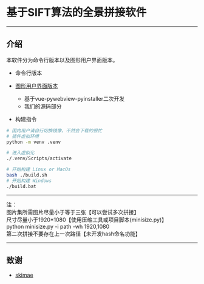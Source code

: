 # 基于SIFT算法的全景拼接软件

---

## 介绍
本软件分为命令行版本以及图形用户界面版本。

- 命令行版本

- [图形用户界面版本](https://github.com/AnNingUI/GetPanorama)
  - 基于vue-pywebview-pyinstaller二次开发
  - 我们的源码部分

- 构建指令
```bash
# 国内用户请自行切换镜像，不然会下载的很忙
# 插件虚拟环境
python -m venv .venv

# 进入虚拟化
./.venv/Scripts/activate

# 开始构建 Linux or MacOs
bash ./build.sh
# 开始构建 Windows
./build.bat
```

---

<div class="annotation-container">
  <span class="text">注：</span>
  <div class="box">图片集所需图片尽量小于等于三张【<span class="text-important">可以尝试多次拼接</span>】</div>
  <div class="box">尺寸尽量小于1920*1080【<span class="text-important">使用压缩工具或项目脚本(minisize.py)</span>】</div>
  <div class="box code">python minisize.py -i path -wh 1920,1080</div>
  <div class="box">第二次拼接不要存在上一次路径【<span class="text-important">未开发hash命名功能</span>】</div>
</div>

---

## 致谢
 - [skimae](https://github.com/scikit-image/scikit-image)
